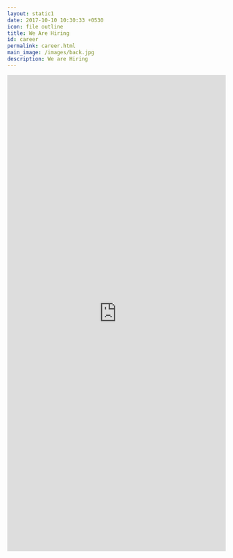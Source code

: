 ```yaml
---
layout: static1 
date: 2017-10-10 10:30:33 +0530
icon: file outline
title: We Are Hiring
id: career
permalink: career.html
main_image: /images/back.jpg
description: We are Hiring
---
```

<div class="formsec">
    <div class="ui centered grid ">
        <div class="ten wide computer sixteen wide mobile column center aligned">
            <iframe src="https://docs.google.com/forms/d/e/1FAIpQLSe4UWC7cqpvylV56j4U-_slXyJuzjoYRCm2viR8U6r2XC5vNw/viewform?embedded=true" height="1095" frameborder="0" marginheight="0" marginwidth="0" style="width:100%; max-width:700px;">Loading...</iframe>
        </div>
    </div>
</div>